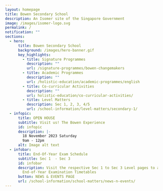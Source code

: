 ```yaml
---
layout: homepage
title: Bowen Secondary School
description: An Isomer site of the Singapore Government
image: /images/isomer-logo.svg
permalink: /
notification: ""
sections:
  - hero:
      title: Bowen Secondary School
      background: /images/hero-banner.gif
      key_highlights:
        - title: Signature Programmes
          description: ""
          url: /signature-programmes/bowen-changemakers
        - title: Academic Programmes
          description: ""
          url: /holistic-education/academic-programmes/english
        - title: Co-curricular Activities
          description: ""
          url: holistic-education/co-curricular-activities/
        - title: Level Matters
          description: Sec 1, 2, 3, 4/5
          url: /school-information/level-matters/secondary-1/
  - infopic:
      title: OPEN HOUSE
      subtitle: Visit us! The Bowen Experience
      id: infopic
      description: |-
        18 November 2023 Saturday
        9am - 12pm
      alt: Image alt text
  - infobar:
      title: End-Of-Year Exam Schedule
      subtitle: Sec 1  - Sec 3
      id: infobar
      description: Visit the respective Sec 1 to Sec 3 Level pages to access
        End-of-Year Examination Timetables
      button: NEWS & EVENTS PAGE
      url: /school-information/school-matters/news-n-events/
---
```


